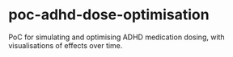 # poc-adhd-dose-optimisation
PoC for simulating and optimising ADHD medication dosing, with visualisations of effects over time.
